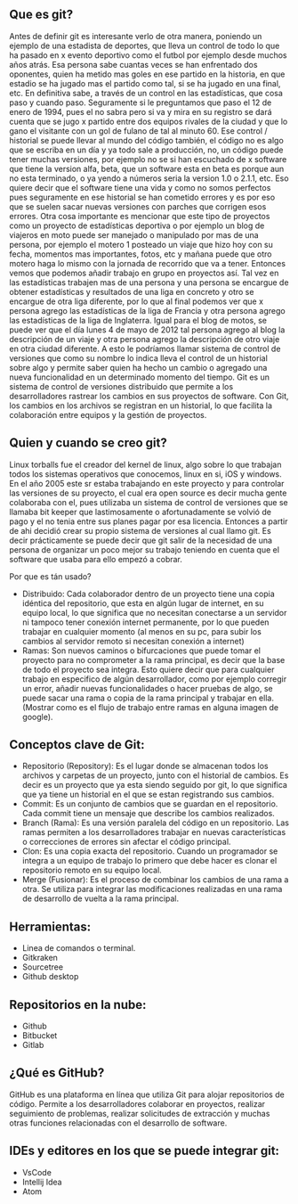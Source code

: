 ## Que es git?

Antes de definir git es interesante verlo de otra manera, poniendo un ejemplo de una estadista de deportes, que lleva un control de todo lo que ha pasado en x evento deportivo como el futbol por ejemplo desde muchos años atrás. Esa persona sabe cuantas veces se han enfrentado dos oponentes, quien ha metido mas goles en ese partido en la historia, en que estadio se ha jugado mas el partido como tal, si se ha jugado en una final, etc. En definitiva sabe, a través de un control en las estadísticas, que cosa paso y cuando paso. Seguramente si le preguntamos que paso el 12 de enero de 1994, pues el no sabra pero si va y mira en su registro se dará cuenta que se jugo x partido entre dos equipos rivales de la ciudad y que lo gano el visitante con un gol de fulano de tal al minuto 60.
Ese control / historial se puede llevar al mundo del código también, el código no es algo que se escriba en un día y ya todo sale a producción, no, un código puede tener muchas versiones, por ejemplo no se si han escuchado de x software que tiene la version alfa, beta, que un software esta en beta es porque aun no esta terminado, o ya yendo a números seria la version 1.0 o 2.1.1, etc. Eso quiere decir que el software tiene una vida y como no somos perfectos pues seguramente en ese historial se han cometido errores y es por eso que se suelen sacar nuevas versiones con parches que corrigen esos errores.
Otra cosa importante es mencionar que este tipo de proyectos como un proyecto de estadísticas deportiva o por ejemplo un blog de viajeros en moto puede ser manejado o manipulado por mas de una persona, por ejemplo el motero 1 posteado un viaje que hizo hoy con su fecha, momentos mas importantes, fotos, etc y mañana puede que otro motero haga lo mismo con la jornada de recorrido que va a tener. Entonces vemos que podemos añadir trabajo en grupo en proyectos así. Tal vez en las estadísticas trabajen mas de una persona y una persona se encargue de obtener estadísticas y resultados de una liga en concreto y otro se encargue de otra liga diferente, por lo que al final podemos ver que x persona agrego las estadísticas de la liga de Francia y otra persona agrego las estadísticas de la liga de Inglaterra. Igual para el blog de motos, se puede ver que el día lunes 4 de mayo de 2012 tal persona agrego al blog la descripción de un viaje y otra persona agrego la descripción de otro viaje en otra ciudad diferente.
A esto le podríamos llamar sistema de control de versiones que como su nombre lo indica lleva el control de un historial sobre algo y permite saber quien ha hecho un cambio o agregado una nueva funcionalidad en un determinado momento del tiempo.
Git es un sistema de control de versiones distribuido que permite a los desarrolladores rastrear los cambios en sus proyectos de software. Con Git, los cambios en los archivos se registran en un historial, lo que facilita la colaboración entre equipos y la gestión de proyectos.

## Quien y cuando se creo git?

Linux torballs fue el creador del kernel de linux, algo sobre lo que trabajan todos los sistemas operativos que conocemos, linux en si, iOS y windows. En el año 2005 este sr estaba trabajando en este proyecto y para controlar las versiones de su proyecto, el cual era open source es decir mucha gente colaboraba con el, pues utilizaba un sistema de control de versiones que se llamaba bit keeper que lastimosamente o afortunadamente se volvió de pago y el no tenia entre sus planes pagar por esa licencia. Entonces a partir de ahi decidió crear su propio sistema de versiones al cual llamo git. Es decir prácticamente se puede decir que git salir de la necesidad de una persona de organizar un poco mejor su trabajo teniendo en cuenta que el software que usaba para ello empezó a cobrar.

Por que es tán usado?

- Distribuido: Cada colaborador dentro de un proyecto tiene una copia idéntica del repositorio, que esta en algún lugar de internet, en su equipo local, lo que significa que no necesitan conectarse a un servidor ni tampoco tener conexión internet permanente, por lo que pueden trabajar en cualquier momento (al menos en su pc, para subir los cambios al servidor remoto si necesitan conexión a internet)
- Ramas: Son nuevos caminos o bifurcaciones que puede tomar el proyecto para no comprometer a la rama principal, es decir que la base de todo el proyecto sea integra. Esto quiere decir que para cualquier trabajo en especifico de algún desarrollador, como por ejemplo corregir un error, añadir nuevas funcionalidades o hacer pruebas de algo, se puede sacar una rama o copia de la rama principal y trabajar en ella. (Mostrar como es el flujo de trabajo entre ramas en alguna imagen de google).


## Conceptos clave de Git:

* Repositorio (Repository): Es el lugar donde se almacenan todos los archivos y carpetas de un proyecto, junto con el historial de cambios. Es decir es un proyecto que ya esta siendo seguido por git, lo que significa que ya tiene un historial en el que se estan registrando sus cambios.
* Commit: Es un conjunto de cambios que se guardan en el repositorio. Cada commit tiene un mensaje que describe los cambios realizados.
* Branch (Rama): Es una versión paralela del código en un repositorio. Las ramas permiten a los desarrolladores trabajar en nuevas características o correcciones de errores sin afectar el código principal.
* Clon: Es una copia exacta del repositorio. Cuando un programador se integra a un equipo de trabajo lo primero que debe hacer es clonar el repositorio remoto en su equipo local.
* Merge (Fusionar): Es el proceso de combinar los cambios de una rama a otra. Se utiliza para integrar las modificaciones realizadas en una rama de desarrollo de vuelta a la rama principal.

## Herramientas:
- Linea de comandos o terminal.
- Gitkraken
- Sourcetree
- Github desktop

## Repositorios en la nube:
- Github
- Bitbucket
- Gitlab

## ¿Qué es GitHub?
GitHub es una plataforma en línea que utiliza Git para alojar repositorios de código. Permite a los desarrolladores colaborar en proyectos, realizar seguimiento de problemas, realizar solicitudes de extracción y muchas otras funciones relacionadas con el desarrollo de software.

## IDEs y editores en los que se puede integrar git:
- VsCode
- Intellij Idea
- Atom
